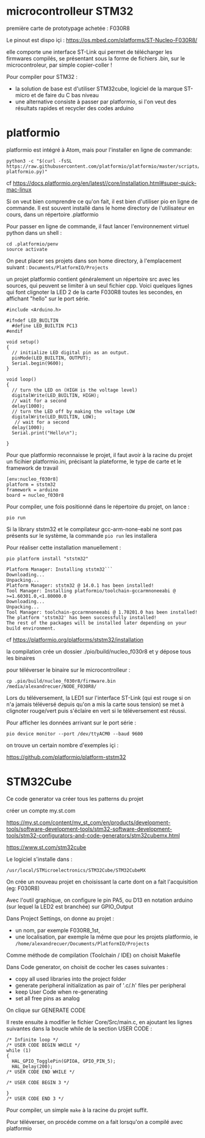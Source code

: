 # microcontrolleur STM32

première carte de prototypage achetée : F030R8

Le pinout est dispo içi : https://os.mbed.com/platforms/ST-Nucleo-F030R8/

elle comporte une interface ST-Link qui permet de télécharger les firmwares compilés, se présentant sous la forme de fichiers .bin, sur le microcontroleur, par simple copier-coller !

Pour compiler pour STM32 : 
- la solution de base est d'utiliser STM32cube, logiciel de la marque ST-micro et de faire du C bas niveau
- une alternative consiste à passer par platformio, si l'on veut des résultats rapides et recycler des codes arduino 

# platformio

platformio est intégré à Atom, mais pour l'installer en ligne de commande: 
```
python3 -c "$(curl -fsSL https://raw.githubusercontent.com/platformio/platformio/master/scripts/get-platformio.py)"
```
cf https://docs.platformio.org/en/latest//core/installation.html#super-quick-mac-linux

Si on veut bien comprendre ce qu'on fait, il est bien d'utiliser pio en ligne de commande. Il est souvent installé dans le home directory de l'utilisateur en cours, dans un répertoire .platformio

Pour passer en ligne de commande, il faut lancer l'environnement virtuel python dans un shell :
```
cd .platformio/penv
source activate
```
On peut placer ses projets dans son home directory, à l'emplacement suivant : `Documents/PlatformIO/Projects` 

un projet platformio contient généralement un répertoire src avec les sources, qui peuvent se limiter à un seul fichier cpp. Voici quelques lignes qui font clignoter la LED 2 de la carte F030R8 toutes les secondes, en affichant "hello" sur le port série. 
```
#include <Arduino.h>

#ifndef LED_BUILTIN
  #define LED_BUILTIN PC13
#endif

void setup()
{
  // initialize LED digital pin as an output.
  pinMode(LED_BUILTIN, OUTPUT);
  Serial.begin(9600);
}

void loop()
{
  // turn the LED on (HIGH is the voltage level)
  digitalWrite(LED_BUILTIN, HIGH);
  // wait for a second
  delay(1000);
  // turn the LED off by making the voltage LOW
  digitalWrite(LED_BUILTIN, LOW);
   // wait for a second
  delay(1000);
  Serial.print("Hello\n");

}
```
Pour que platformio reconnaisse le projet, il faut avoir à la racine du projet un ficihier platformio.ini, précisant la plateforme, le type de carte et le framework de travail 
```
[env:nucleo_f030r8]
platform = ststm32
framework = arduino
board = nucleo_f030r8
```
Pour compiler, une fois positionné dans le répertoire du projet, on lance :
```
pio run
```
Si la library ststm32 et le compilateur gcc-arm-none-eabi ne sont pas présents sur le système, la commande `pio run` les installera

Pour réaliser cette installation manuellement : 
```
pio platform install "ststm32"

Platform Manager: Installing ststm32```
Downloading...
Unpacking...
Platform Manager: ststm32 @ 14.0.1 has been installed!
Tool Manager: Installing platformio/toolchain-gccarmnoneeabi @ >=1.60301.0,<1.80000.0
Downloading...
Unpacking...
Tool Manager: toolchain-gccarmnoneeabi @ 1.70201.0 has been installed!
The platform 'ststm32' has been successfully installed!
The rest of the packages will be installed later depending on your build environment.
```
cf https://platformio.org/platforms/ststm32/installation

la compilation crée un dossier ./pio/build/nucleo_f030r8 et y dépose tous les binaires

pour téléverser le binaire sur le microcontrolleur :

```
cp .pio/build/nucleo_f030r8/firmware.bin /media/alexandrecuer/NODE_F030R8/
```
Lors du téléversement, la LED1 sur l'interface ST-Link (qui est rouge si on n'a jamais téléversé depuis qu'on a mis la carte sous tension) se met à clignoter rouge/vert puis s'éclaire en vert si le téléversement est réussi.

Pour afficher les données arrivant sur le port série :
```
pio device monitor --port /dev/ttyACM0 --baud 9600
```

on trouve un certain nombre d'exemples içi :

https://github.com/platformio/platform-ststm32

# STM32Cube

Ce code generator va créer tous les patterns du projet

créer un compte my.st.com

https://my.st.com/content/my_st_com/en/products/development-tools/software-development-tools/stm32-software-development-tools/stm32-configurators-and-code-generators/stm32cubemx.html

https://www.st.com/stm32cube

Le logiciel s'installe dans : 

```
/usr/local/STMicroelectronics/STM32Cube/STM32CubeMX
```

On crée un nouveau projet en choisissant la carte dont on a fait l'acquisition (eg: F030R8)

Avec l'outil graphique, on configure le pin PA5, ou D13 en notation arduino (sur lequel la LED2 est branchée) sur GPIO_Output

Dans Project Settings, on donne au projet : 
-  un nom, par exemple F030R8_1st, 
-  une localisation, par exemple la même que pour les projets platformio, ie `/home/alexandrecuer/Documents/PlatformIO/Projects`

Comme méthode de compilation (Toolchain / IDE) on choisit Makefile

Dans Code generator, on choisit de cocher les cases suivantes :
- copy all used libraries into the project folder
- generate peripheral initialization as pair of '.c/.h' files per peripheral
- keep User Code when re-generating
- set all free pins as analog

On clique sur GENERATE CODE

Il reste ensuite à modifier le fichier Core/Src/main.c, en ajoutant les lignes suivantes dans la boucle while de la section USER CODE :

```
/* Infinite loop */
/* USER CODE BEGIN WHILE */
while (1)
{
  HAL_GPIO_TogglePin(GPIOA, GPIO_PIN_5);
  HAL_Delay(200);
/* USER CODE END WHILE */

/* USER CODE BEGIN 3 */

}
/* USER CODE END 3 */
```

Pour compiler, un simple `make` à la racine du projet suffit.

Pour téléverser, on procéde comme on a fait lorsqu'on a compilé avec platformio

